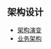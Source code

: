 ## 架构设计

- [架构演变](https://github.com/mfei58/phpdoc/tree/master/架构设计/架构演变)
- [业务架构](https://github.com/mfei58/phpdoc/tree/master/架构设计/业务架构)

